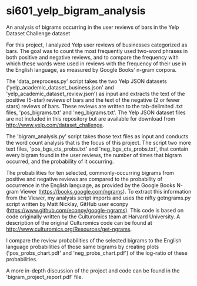 # si601_yelp_bigram_analysis
An analysis of bigrams occurring in the user reviews of bars in the Yelp Dataset Challenge dataset

For this project, I analyzed Yelp user reviews of businesses categorized as bars. The goal was to count the most frequently used two-word phrases in both positive and negative reviews, and to compare the frequency with which these words were used in reviews with the frequency of their use in the English language, as measured by Google Books’ n-gram corpora.

The 'data_preprocess.py' script takes the two Yelp JSON datasets ('yelp_academic_dataset_business.json' and 'yelp_academic_dataset_review.json') as input and extracts the text of the positive (5-star) reviews of bars and the text of the negative (2 or fewer stars) reviews of bars. These reviews are written to the tab-delimited .txt files, 'pos_bigrams.txt' and 'neg_bigrams.txt'. The Yelp JSON dataset files are not included in this repository but are available for download from http://www.yelp.com/dataset_challenge. 

The 'bigram_analysis.py' script takes those text files as input and conducts the word count analysis that is the focus of this project. The script two more text files, 'pos_bgs_cts_probs.txt' and 'neg_bgs_cts_probs.txt', that contain every bigram found in the user reviews, the number of times that bigram occurred, and the probability of it occurring. 

The probabilities for ten selected, commonly-occurring bigrams from positive and negative reviews are compared to the probability of occurrence in the English language, as provided by the Google Books N-gram Viewer (https://books.google.com/ngrams). To extract this information from the Viewer, my analysis script imports and uses the nifty getngrams.py script written by Matt Nicklay, GitHub user econpy (https://www.github.com/econpy/google-ngrams). This code is based on code originally written by the Culturomics team at Harvard University. A description of the original Culturomics code can be found at http://www.culturomics.org/Resources/get-ngrams. 

I compare the review probabilities of the selected bigrams to the English language probabilities of those same bigrams by creating plots ('pos_probs_chart.pdf' and 'neg_probs_chart.pdf') of the log-ratio of these probabilities.

A more in-depth discussion of the project and code can be found in the 'bigram_project_report.pdf' file.
